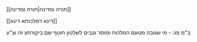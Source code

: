 [[תורה ומדינה|תורה ומדינה]]

[[דינא דמלכותא דינא]]

ב"מ פג: - מי שגובה מטעם המלכות ומוסר גנבים לשלטון חוטף שם ביקורתע זה וצ"ע


